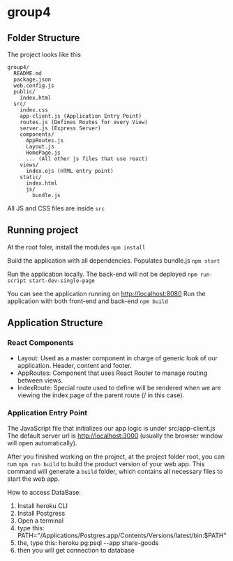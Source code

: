 # group4

## Folder Structure

The project looks like this
```
group4/
  README.md
  package.json
  web.config.js
  public/
    index.html
  src/
    index.css
    app-client.js (Application Entry Point)
    routes.js (Defines Routes for every View)
    server.js (Express Server)
    components/
      AppRoutes.js
      Layout.js
      HomePage.js
      ... (All other js files that use react)
    views/
      index.ejs (HTML entry point)
    static/
      index.html
      js/
        bundle.js
```

All JS and CSS files are inside `src`

## Running project

At the root foler, install the modules
`npm install`

Build the application with all dependencies. Populates bundle.js
`npm start`

Run the application locally. The back-end will not be deployed
`npm run-script start-dev-single-page`

You can see the application running on
[http://localhost:8080](http://localhost:8080)
Run the application with both front-end and back-end
`npm build`

## Application Structure

### React Components
  - Layout: Used as a master component in charge of generic look of our application. Header, content and footer.
  - AppRoutes: Component that uses React Router to manage routing between views.
  - IndexRoute: Special route used to define will be rendered when we are viewing the index page of the parent route (/ in this case).
### Application Entry Point
The JavaScript file that initializes our app logic is under src/app-client.js
The default server url is [http://localhost:3000](http://localhost:3000) (usually the browser window will open automatically).

After you finished working on the project, at the project folder root, you can run `npm run build` to build the product version of your web app. This command will generate a `build` folder, which contains all necessary files to start the web app.

How to access DataBase:
1) Install heroku CLI
2) Install Postgress
3) Open a terminal
  4) type this: PATH="/Applications/Postgres.app/Contents/Versions/latest/bin:$PATH"
  5) the, type this: heroku pg:psql --app share-goods
  6) then you will get connection to database


